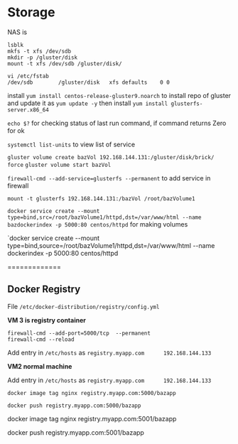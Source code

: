 # Storage

NAS is 

```
lsblk
mkfs -t xfs /dev/sdb
mkdir -p /gluster/disk
mount -t xfs /dev/sdb /gluster/disk/

vi /etc/fstab
/dev/sdb        /gluster/disk   xfs defaults    0 0
```
install `yum install centos-release-gluster9.noarch` to install repo of gluster and update it as `yum update -y` 
then install `yum install glusterfs-server.x86_64` 


`echo $?` for checking status of last run command, if command returns Zero for ok 

`systemctl list-units` to view list of service 


`gluster volume create bazVol 192.168.144.131:/gluster/disk/brick/ force`
`gluster volume start bazVol`

`firewall-cmd --add-service=glusterfs --permanent` to add service in firewall

`mount -t glusterfs 192.168.144.131:/bazVol /root/bazVolume1`

`docker service create --mount type=bind,src=/root/bazVolume1/httpd,dst=/var/www/html --name bazdockerindex -p 5000:80 centos/httpd` for making volumes 

`docker service create --mount type=bind,source=/root/bazVolume1/httpd,dst=/var/www/html --name dockerindex -p 5000:80 centos/httpd

=============
## Docker Registry

File `/etc/docker-distribution/registry/config.yml`



**VM 3 is registry container**

```
firewall-cmd --add-port=5000/tcp  --permanent
firewall-cmd --reload
```

Add entry in `/etc/hosts` as 
```registry.myapp.com      192.168.144.133```


**VM2 normal machine**

Add entry in `/etc/hosts` as 
```registry.myapp.com      192.168.144.133```

`docker image tag nginx registry.myapp.com:5000/bazapp`

`docker push registry.myapp.com:5000/bazapp`


docker image tag nginx registry.myapp.com:5001/bazapp


docker push registry.myapp.com:5001/bazapp

